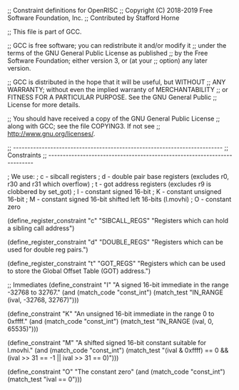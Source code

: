 ;; Constraint definitions for OpenRISC
;; Copyright (C) 2018-2019 Free Software Foundation, Inc.
;; Contributed by Stafford Horne

;; This file is part of GCC.

;; GCC is free software; you can redistribute it and/or modify it
;; under the terms of the GNU General Public License as published
;; by the Free Software Foundation; either version 3, or (at your
;; option) any later version.

;; GCC is distributed in the hope that it will be useful, but WITHOUT
;; ANY WARRANTY; without even the implied warranty of MERCHANTABILITY
;; or FITNESS FOR A PARTICULAR PURPOSE.  See the GNU General Public
;; License for more details.

;; You should have received a copy of the GNU General Public License
;; along with GCC; see the file COPYING3.  If not see
;; <http://www.gnu.org/licenses/>.

;; -------------------------------------------------------------------------
;; Constraints
;; -------------------------------------------------------------------------

; We use:
;  c - sibcall registers
;  d - double pair base registers (excludes r0, r30 and r31 which overflow)
;  t - got address registers (excludes r9 is clobbered by set_got)
;  I - constant signed 16-bit
;  K - constant unsigned 16-bit
;  M - constant signed 16-bit shifted left 16-bits (l.movhi)
;  O - constant zero

(define_register_constraint "c" "SIBCALL_REGS"
  "Registers which can hold a sibling call address")

(define_register_constraint "d" "DOUBLE_REGS"
  "Registers which can be used for double reg pairs.")

(define_register_constraint "t" "GOT_REGS"
  "Registers which can be used to store the Global Offset Table (GOT) address.")

;; Immediates
(define_constraint "I"
  "A signed 16-bit immediate in the range -32768 to 32767."
  (and (match_code "const_int")
       (match_test "IN_RANGE (ival, -32768, 32767)")))

(define_constraint "K"
  "An unsigned 16-bit immediate in the range 0 to 0xffff."
  (and (match_code "const_int")
       (match_test "IN_RANGE (ival, 0, 65535)")))

(define_constraint "M"
  "A shifted signed 16-bit constant suitable for l.movhi."
  (and (match_code "const_int")
       (match_test "(ival & 0xffff) == 0
		    && (ival >> 31 == -1 || ival >> 31 == 0)")))

(define_constraint "O"
  "The constant zero"
  (and (match_code "const_int")
       (match_test "ival == 0")))
